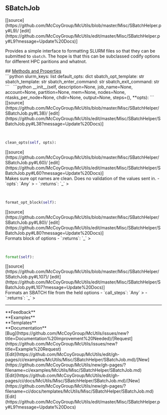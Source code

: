 ## <a id="McUtils.Misc.SBatchHelper.SBatchJob">SBatchJob</a> 

<div class="docs-source-link" markdown="1">
[[source](https://github.com/McCoyGroup/McUtils/blob/master/Misc/SBatchHelper.py#L9)/
[edit](https://github.com/McCoyGroup/McUtils/edit/master/Misc/SBatchHelper.py#L9?message=Update%20Docs)]
</div>

Provides a simple interface to formatting SLURM
files so that they can be submitted to `sbatch`.
The hope is that this can be subclassed codify
options for different HPC paritions and whatnot.







<div class="collapsible-section">
 <div class="collapsible-section collapsible-section-header" markdown="1">
## <a class="collapse-link" data-toggle="collapse" href="#methods" markdown="1"> Methods and Properties</a> <a class="float-right" data-toggle="collapse" href="#methods"><i class="fa fa-chevron-down"></i></a>
 </div>
 <div class="collapsible-section collapsible-section-body collapse show" id="methods" markdown="1">
 ```python
slurm_keys: list
default_opts: dict
sbatch_opt_template: str
sbatch_template: str
sbatch_enter_command: str
sbatch_exit_command: str
```
<a id="McUtils.Misc.SBatchHelper.SBatchJob.__init__" class="docs-object-method">&nbsp;</a> 
```python
__init__(self, description=None, job_name=None, account=None, partition=None, mem=None, nodes=None, ntasks_per_node=None, chdir=None, output=None, steps=(), **opts): 
```
<div class="docs-source-link" markdown="1">
[[source](https://github.com/McCoyGroup/McUtils/blob/master/Misc/SBatchHelper/SBatchJob.py#L38)/
[edit](https://github.com/McCoyGroup/McUtils/edit/master/Misc/SBatchHelper/SBatchJob.py#L38?message=Update%20Docs)]
</div>


<a id="McUtils.Misc.SBatchHelper.SBatchJob.clean_opts" class="docs-object-method">&nbsp;</a> 
```python
clean_opts(self, opts): 
```
<div class="docs-source-link" markdown="1">
[[source](https://github.com/McCoyGroup/McUtils/blob/master/Misc/SBatchHelper/SBatchJob.py#L60)/
[edit](https://github.com/McCoyGroup/McUtils/edit/master/Misc/SBatchHelper/SBatchJob.py#L60?message=Update%20Docs)]
</div>
Makes sure opt names are clean.
Does no validation of the values sent in.
  - `opts`: `Any`
    > 
  - `:returns`: `_`
    >


<a id="McUtils.Misc.SBatchHelper.SBatchJob.format_opt_block" class="docs-object-method">&nbsp;</a> 
```python
format_opt_block(self): 
```
<div class="docs-source-link" markdown="1">
[[source](https://github.com/McCoyGroup/McUtils/blob/master/Misc/SBatchHelper/SBatchJob.py#L80)/
[edit](https://github.com/McCoyGroup/McUtils/edit/master/Misc/SBatchHelper/SBatchJob.py#L80?message=Update%20Docs)]
</div>
Formats block of options
  - `:returns`: `_`
    >


<a id="McUtils.Misc.SBatchHelper.SBatchJob.format" class="docs-object-method">&nbsp;</a> 
```python
format(self): 
```
<div class="docs-source-link" markdown="1">
[[source](https://github.com/McCoyGroup/McUtils/blob/master/Misc/SBatchHelper/SBatchJob.py#L107)/
[edit](https://github.com/McCoyGroup/McUtils/edit/master/Misc/SBatchHelper/SBatchJob.py#L107?message=Update%20Docs)]
</div>
Formats an SBATCH file from the held options
  - `call_steps`: `Any`
    > 
  - `:returns`: `_`
    >
 </div>
</div>












---


<div markdown="1" class="text-secondary">
<div class="container">
  <div class="row">
   <div class="col" markdown="1">
**Feedback**   
</div>
   <div class="col" markdown="1">
**Examples**   
</div>
   <div class="col" markdown="1">
**Templates**   
</div>
   <div class="col" markdown="1">
**Documentation**   
</div>
   <div class="col" markdown="1">
   
</div>
   <div class="col" markdown="1">
   
</div>
   <div class="col" markdown="1">
   
</div>
</div>
  <div class="row">
   <div class="col" markdown="1">
[Bug](https://github.com/McCoyGroup/McUtils/issues/new?title=Documentation%20Improvement%20Needed)/[Request](https://github.com/McCoyGroup/McUtils/issues/new?title=Example%20Request)   
</div>
   <div class="col" markdown="1">
[Edit](https://github.com/McCoyGroup/McUtils/edit/gh-pages/ci/examples/McUtils/Misc/SBatchHelper/SBatchJob.md)/[New](https://github.com/McCoyGroup/McUtils/new/gh-pages/?filename=ci/examples/McUtils/Misc/SBatchHelper/SBatchJob.md)   
</div>
   <div class="col" markdown="1">
[Edit](https://github.com/McCoyGroup/McUtils/edit/gh-pages/ci/docs/McUtils/Misc/SBatchHelper/SBatchJob.md)/[New](https://github.com/McCoyGroup/McUtils/new/gh-pages/?filename=ci/docs/templates/McUtils/Misc/SBatchHelper/SBatchJob.md)   
</div>
   <div class="col" markdown="1">
[Edit](https://github.com/McCoyGroup/McUtils/edit/master/Misc/SBatchHelper.py#L9?message=Update%20Docs)   
</div>
   <div class="col" markdown="1">
   
</div>
   <div class="col" markdown="1">
   
</div>
   <div class="col" markdown="1">
   
</div>
</div>
</div>
</div>